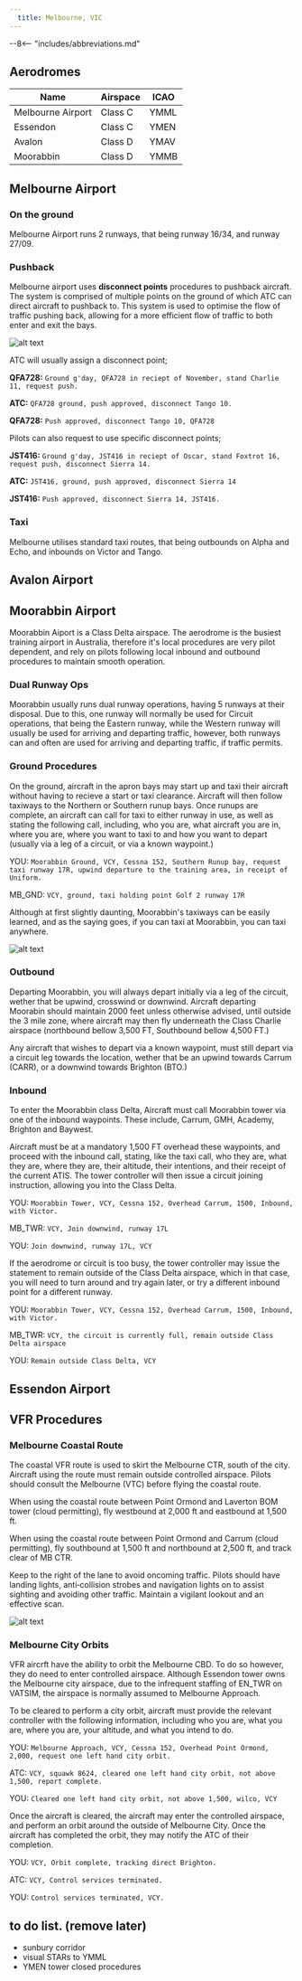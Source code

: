 ```yaml
---
  title: Melbourne, VIC
---
```


--8<-- "includes/abbreviations.md"

## Aerodromes
|**Name**        |**Airspace**        |**ICAO**            |
|-----------|---------------|---------------|
| Melbourne Airport | Class C | YMML |
| Essendon | Class C | YMEN |
| Avalon | Class D | YMAV |
| Moorabbin | Class D | YMMB |

## Melbourne Airport
### On the ground

Melbourne Airport runs 2 runways, that being runway 16/34, and runway 27/09.

### Pushback

Melbourne airport uses **disconnect points** procedures to pushback aircraft. The system is comprised of multiple points on the ground of which ATC can direct aircraft to pushback to. This system is used to optimise the flow of traffic pushing back, allowing for a more efficient flow of traffic to both enter and exit the bays.

![alt text](img/melbourne_disconnect_points.png)

ATC will usually assign a disconnect point;

**QFA728:** `Ground g'day, QFA728 in reciept of November, stand Charlie 11, request push.`

**ATC:** `QFA728 ground, push approved, disconnect Tango 10.`

**QFA728:** `Push approved, disconnect Tango 10, QFA728`

Pilots can also request to use specific disconnect points;

**JST416:** `Ground g'day, JST416 in reciept of Oscar, stand Foxtrot 16, request push, disconnect Sierra 14.`

**ATC:** `JST416, ground, push approved, disconnect Sierra 14`

**JST416:** `Push approved, disconnect Sierra 14, JST416.`

### Taxi

Melbourne utilises standard taxi routes, that being outbounds on Alpha and Echo, and inbounds on Victor and Tango.


## Avalon Airport


## Moorabbin Airport
Moorabbin Aiport is a Class Delta airspace. The aerodrome is the busiest training airport in Australia, therefore it's local procedures are very pilot dependent, and rely on pilots following local inbound and outbound procedures to maintain smooth operation. 

### Dual Runway Ops

Moorabbin usually runs dual runway operations, having 5 runways at their disposal. Due to this, one runway will normally be used for Circuit operations, that being the Eastern runway, while the Western runway will usually be used for arriving and departing traffic, however, both runways can and often are used for arriving and departing traffic, if traffic permits.

### Ground Procedures
On the ground, aircraft in the apron bays may start up and taxi their aircraft without having to recieve a start or taxi clearance. Aircraft will then follow taxiways to the Northern or Southern runup bays.
Once runups are complete, an aircraft can call for taxi to either runway in use, as well as stating the following call, including, who you are, what aircraft you are in, where you are, where you want to taxi to and how you want to depart (usually via a leg of a circuit, or via a known waypoint.) 

YOU: `Moorabbin Ground, VCY, Cessna 152, Southern Runup bay, request taxi runway 17R, upwind departure to the training area, in receipt of Uniform.`

MB_GND: `VCY, ground, taxi holding point Golf 2 runway 17R` 

Although at first slightly daunting, Moorabbin's taxiways can be easily learned, and as the saying goes, if you can taxi at Moorabbin, you can taxi anywhere. 

![alt text](moorabbin_taxi.png)

### Outbound
Departing Moorabbin, you will always depart initially via a leg of the circuit, wether that be upwind, crosswind or downwind. Aircraft departing Moorabin should maintain 2000 feet unless otherwise advised, until outside the 3 mile zone, where aircraft may then fly underneath the Class Charlie airspace (northbound bellow 3,500 FT, Southbound bellow 4,500 FT.) 

Any aircraft that wishes to depart via a known waypoint, must still depart via a circuit leg towards the location, wether that be an upwind towards Carrum (CARR), or a downwind towards Brighton (BTO.) 



### Inbound
To enter the Moorabbin class Delta, Aircraft must call Moorabbin tower via one of the inbound waypoints. These include, Carrum, GMH, Academy, Brighton and Baywest.

Aircraft must be at a mandatory 1,500 FT overhead these waypoints, and proceed with the inbound call, stating, like the taxi call, who they are, what they are, where they are, their altitude, their intentions, and their receipt of the current ATIS. The tower controller will then issue a circuit joining instruction, allowing you into the Class Delta. 

YOU: `Moorabbin Tower, VCY, Cessna 152, Overhead Carrum, 1500, Inbound, with Victor.`

MB_TWR: `VCY, Join downwind, runway 17L`

YOU: `Join downwind, runway 17L, VCY`

If the aerodrome or circuit is too busy, the tower controller may issue the statement to remain outside of the Class Delta airspace, which in that case, you will need to turn around and try again later, or try a different inbound point for a different runway.

YOU: `Moorabbin Tower, VCY, Cessna 152, Overhead Carrum, 1500, Inbound, with Victor.`

MB_TWR: `VCY, the circuit is currently full, remain outside Class Delta airspace`

YOU: `Remain outside Class Delta, VCY`



## Essendon Airport



## VFR Procedures
### Melbourne Coastal Route
The coastal VFR route is used to skirt the Melbourne CTR, south of the city. Aircraft using the route
must remain outside controlled airspace. Pilots should consult the Melbourne (VTC) before flying
the coastal route.

When using the coastal route between Point Ormond and Laverton BOM tower (cloud permitting),
fly westbound at 2,000 ft and eastbound at 1,500 ft.

When using the coastal route between Point Ormond and Carrum (cloud permitting), fly
southbound at 1,500 ft and northbound at 2,500 ft, and track clear of MB CTR.

Keep to the right of the lane to avoid oncoming traffic. Pilots should have landing lights,
anti‑collision strobes and navigation lights on to assist sighting and avoiding other traffic. Maintain
a vigilant lookout and an effective scan. 

![alt text](melbourne_vtc.png)

### Melbourne City Orbits
VFR aircrft have the ability to orbit the Melbourne CBD. To do so however, they do need to enter controlled airspace. Although Essendon tower owns the Melbourne city airspace, due to the infrequent staffing of EN_TWR on VATSIM, the airspace is normally assumed to Melbourne Approach.

To be cleared to perform a city orbit, aircraft must provide the relevant controller with the following information, including who you are, what you are, where you are, your altitude, and what you intend to do.

YOU: `Melbourne Approach, VCY, Cessna 152, Overhead Point Ormond, 2,000, request one left hand city orbit.`

ATC: `VCY, squawk 8624, cleared one left hand city orbit, not above 1,500, report complete.`

YOU: `Cleared one left hand city orbit, not above 1,500, wilco, VCY`

Once the aircraft is cleared, the aircraft may enter the controlled airspace, and perform an orbit around the outside of Melbourne City. Once the aircraft has completed the orbit, they may notify the ATC of their completion.

YOU: `VCY, Orbit complete, tracking direct Brighton.`

ATC: `VCY, Control services terminated.`

YOU: `Control services terminated, VCY.`

## to do list. (remove later)
- sunbury corridor
- visual STARs to YMML
- YMEN tower closed procedures